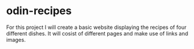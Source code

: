 # odin-recipes

For this project I will create a basic website displaying the recipes of four different dishes. 
It will cosist of different pages and make use of links and images. 
